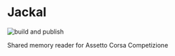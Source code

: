 # Jackal

![build and publish](https://github.com/rrennoir/Jackal/actions/workflows/dotnet.yml/badge.svg)

Shared memory reader for Assetto Corsa Competizione
